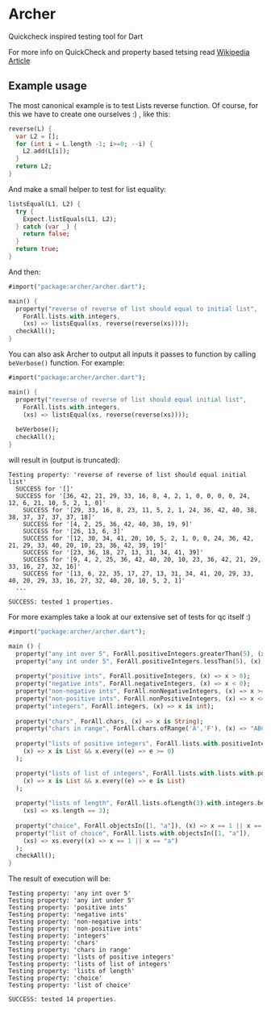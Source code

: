 Archer
======
Quickcheck inspired testing tool for Dart

For more info on QuickCheck and property based tetsing read [Wikipedia Article](http://en.wikipedia.org/wiki/QuickCheck)


Example usage
---
The most canonical example is to test Lists reverse function. Of course, for this we have to create one ourselves :) , like this: 

```dart
reverse(L) {
  var L2 = [];
  for (int i = L.length -1; i>=0; --i) {
    L2.add(L[i]);         
  }
  return L2;
}
```

And make a small helper to test for list equality:

```dart
listsEqual(L1, L2) {
  try {
    Expect.listEquals(L1, L2);
  } catch (var _) {
    return false;
  }
  return true;  
}
```

And then:

```dart
#import("package:archer/archer.dart");

main() {
  property("reverse of reverse of list should equal to initial list",
    ForAll.lists.with.integers,
    (xs) => listsEqual(xs, reverse(reverse(xs))));
  checkAll();
}
```

You can also ask Archer to output all inputs it passes to function by calling `beVerbose()` function. For example:
```dart
#import("package:archer/archer.dart");

main() {
  property("reverse of reverse of list should equal initial list",
    ForAll.lists.with.integers,
    (xs) => listsEqual(xs, reverse(reverse(xs))));
  
  beVerbose();
  checkAll();
}
```
will result in (output is truncated):
```
Testing property: 'reverse of reverse of list should equal initial list'
  SUCCESS for '[]'
  SUCCESS for '[36, 42, 21, 29, 33, 16, 8, 4, 2, 1, 0, 0, 0, 0, 24, 12, 6, 21, 10, 5, 2, 1, 0]'
	SUCCESS for '[29, 33, 16, 8, 23, 11, 5, 2, 1, 24, 36, 42, 40, 38, 38, 37, 37, 37, 37, 18]'
	SUCCESS for '[4, 2, 25, 36, 42, 40, 38, 19, 9]'
	SUCCESS for '[26, 13, 6, 3]'
	SUCCESS for '[12, 30, 34, 41, 20, 10, 5, 2, 1, 0, 0, 24, 36, 42, 21, 29, 33, 40, 20, 10, 23, 36, 42, 39, 19]'
	SUCCESS for '[23, 36, 18, 27, 13, 31, 34, 41, 39]'
	SUCCESS for '[9, 4, 2, 25, 36, 42, 40, 20, 10, 23, 36, 42, 21, 29, 33, 16, 27, 32, 16]'
	SUCCESS for '[13, 6, 22, 35, 17, 27, 13, 31, 34, 41, 20, 29, 33, 40, 20, 29, 33, 16, 27, 32, 40, 20, 10, 5, 2, 1]'
  ...

SUCCESS: tested 1 properties.

```



For more examples take a look at our extensive set of tests for qc itself :)
```dart
#import("package:archer/archer.dart");

main () {
  property("any int over 5", ForAll.positiveIntegers.greaterThan(5), (x) => x > 5);
  property("any int under 5", ForAll.positiveIntegers.lessThan(5), (x) => x < 5); 
  
  property("positive ints", ForAll.positiveIntegers, (x) => x > 0);
  property("negative ints", ForAll.negativeIntegers, (x) => x < 0);
  property("non-negative ints", ForAll.nonNegativeIntegers, (x) => x >= 0);
  property("non-positive ints", ForAll.nonPositiveIntegers, (x) => x <= 0);
  property("integers", ForAll.integers, (x) => x is int);
  
  property("chars", ForAll.chars, (x) => x is String);
  property("chars in range", ForAll.chars.ofRange('A','F'), (x) => "ABCDEF".indexOf(x) != -1);
  
  property("lists of positive integers", ForAll.lists.with.positiveIntegers, 
    (x) => x is List && x.every((e) => e >= 0)
  );

  property("lists of list of integers", ForAll.lists.with.lists.with.positiveIntegers, 
    (x) => x is List && x.every((e) => e is List)
  );
  
  property("lists of length", ForAll.lists.ofLength(3).with.integers.between(1, 3), 
    (xs) => xs.length == 3);
  
  property("choice", ForAll.objectsIn([1, "a"]), (x) => x == 1 || x == "a");
  property("list of choice", ForAll.lists.with.objectsIn([1, "a"]), 
    (xs) => xs.every((x) => x == 1 || x == "a")
  );
  checkAll();
}

```

The result of execution will be:

```
Testing property: 'any int over 5'
Testing property: 'any int under 5'
Testing property: 'positive ints'
Testing property: 'negative ints'
Testing property: 'non-negative ints'
Testing property: 'non-positive ints'
Testing property: 'integers'
Testing property: 'chars'
Testing property: 'chars in range'
Testing property: 'lists of positive integers'
Testing property: 'lists of list of integers'
Testing property: 'lists of length'
Testing property: 'choice'
Testing property: 'list of choice'

SUCCESS: tested 14 properties.

```